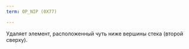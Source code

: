 ```yaml
---
term: OP_NIP (0X77)

---
```

Удаляет элемент, расположенный чуть ниже вершины стека (второй сверху).